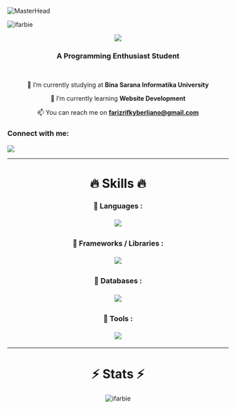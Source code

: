 ![MasterHead](https://www.iiserkol.ac.in/~cds/assets/image/intro_to_comp_programming.jpg)
<p align="left">
  <img src="https://komarev.com/ghpvc/?username=ifarbie&label=Profile%20views&color=0e75b6&style=flat" alt="ifarbie" />
</p>

<div align="center">
  
<img align="center" src="https://readme-typing-svg.herokuapp.com?font=Fira+Code&size=32&duration=4000&pause=500&center=true&vCenter=true&width=600&separator=%3C&lines=console.log(%22Hello%2C+There!%F0%9F%99%8B%E2%80%8D%E2%99%82%EF%B8%8F%22);%3CI'm+Fariz+Rifky+Berliano!%F0%9F%91%8B" />
<h3 align="center">A Programming Enthusiast Student</h3>
  
<br>

🏫 I’m currently studying at **Bina Sarana Informatika University**

🌱 I’m currently learning **Website Development**

📫 You can reach me on **farizrifkyberliano@gmail.com**

<h3 align="left">Connect with me:</h3>
<p align="left">
  <a href="https://linkedin.com/in/farizrifkyberliano" target="_blank">
      <img src="https://img.shields.io/badge/LinkedIn-0077B5?style=for-the-badge&logo=linkedin&logoColor=white" target="_blank" />
  </a>
</p>

</div>

<hr />

<div align="center">

# 🔥 Skills 🔥

<h3>🔷 Languages :</h3>
<p align="center" style="padding:5px;">
  <img src="https://skillicons.dev/icons?i=html,css,js,ts,php,py,go" />
</p>
<h3>🔷 Frameworks / Libraries :</h3>
<p align="center" style="padding:5px;">
  <img src="https://skillicons.dev/icons?i=bootstrap,tailwind,vue,react,next,express" />
</p>
<h3>🔷 Databases :</h3>
<p align="center" style="padding:5px;">
  <img src="https://skillicons.dev/icons?i=mysql,postgresql,redis"  />
</p>
<h3>🔷 Tools :</h3>
<p align="center" style="padding:5px;">
  <img src="https://skillicons.dev/icons?i=git,github,postman,vscode,nodejs" />
</p>

</div>

<hr />

<div align="center">

# ⚡ Stats ⚡


<img align="center" src="https://github-readme-stats.vercel.app/api/top-langs?username=ifarbie&show_icons=true&locale=en&layout=compact&theme=react" alt="ifarbie" />


</div>
